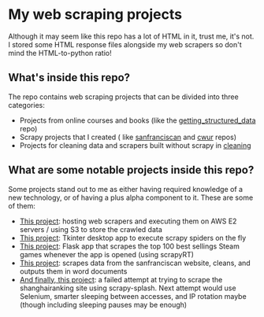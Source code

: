 # My web scraping projects
Although it may seem like this repo has a lot of HTML in it, trust me, it's not. I stored some HTML response files alongside my web scrapers so don't mind the HTML-to-python ratio!

## What's inside this repo?
The repo contains web scraping projects that can be divided into three categories:

- Projects from online courses and books (like
  the [getting_structured_data]('https://github.com/DrPoppyseed/web_scraping/tree/main/getting_structured_data') repo)
- Scrapy projects that I created (
  like [sanfranciscan]('https://github.com/DrPoppyseed/web_scraping/tree/main/sanfranciscan')
  and [cwur]('https://github.com/DrPoppyseed/web_scraping/tree/main/cwur') repos)
- Projects for cleaning data and scrapers built without scrapy
  in [cleaning]('https://github.com/DrPoppyseed/web_scraping/tree/main/cleaning')

## What are some notable projects inside this repo?
Some projects stand out to me as either having required knowledge of a new technology, or of having a plus alpha component to it. These are some of them:

- [This project](https://github.com/DrPoppyseed/web_scraping/tree/main/getting_structured_data/cloud_hosted_scrapers): hosting web scrapers and executing them on AWS E2 servers / using S3 to store the crawled data
- [This project](https://github.com/DrPoppyseed/web_scraping/tree/main/zillow): Tkinter desktop app to execute scrapy spiders on the fly
- [This project](https://github.com/DrPoppyseed/web_scraping/tree/main/steam): Flask app that scrapes the top 100 best sellings Steam games whenever the app is opened (using scrapyRT)
- [This project](https://github.com/DrPoppyseed/web_scraping/tree/main/sanfranciscan): scrapes data from the sanfranciscan website, cleans, and outputs them in word documents
- [And finally, this project](https://github.com/DrPoppyseed/web_scraping/tree/main/shanghairanking): a failed attempt at trying to scrape the shanghairanking site using scrapy-splash. Next attempt would use Selenium, smarter sleeping between accesses, and IP rotation maybe (though including sleeping pauses may be enough)
